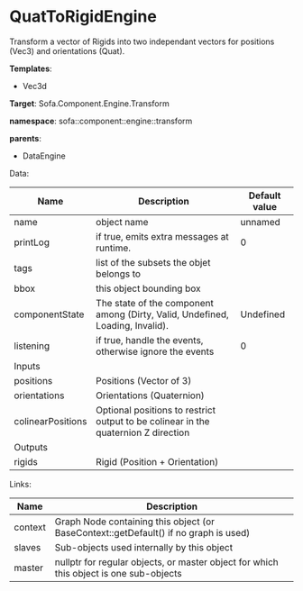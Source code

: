 # QuatToRigidEngine

Transform a vector of Rigids into two independant vectors for positions (Vec3) and orientations (Quat).


__Templates__:
- Vec3d

__Target__: Sofa.Component.Engine.Transform

__namespace__: sofa::component::engine::transform

__parents__: 
- DataEngine

Data: 

<table>
<thead>
    <tr>
        <th>Name</th>
        <th>Description</th>
        <th>Default value</th>
    </tr>
</thead>
<tbody>
	<tr>
		<td>name</td>
		<td>
object name
</td>
		<td>unnamed</td>
	</tr>
	<tr>
		<td>printLog</td>
		<td>
if true, emits extra messages at runtime.
</td>
		<td>0</td>
	</tr>
	<tr>
		<td>tags</td>
		<td>
list of the subsets the objet belongs to
</td>
		<td></td>
	</tr>
	<tr>
		<td>bbox</td>
		<td>
this object bounding box
</td>
		<td></td>
	</tr>
	<tr>
		<td>componentState</td>
		<td>
The state of the component among (Dirty, Valid, Undefined, Loading, Invalid).
</td>
		<td>Undefined</td>
	</tr>
	<tr>
		<td>listening</td>
		<td>
if true, handle the events, otherwise ignore the events
</td>
		<td>0</td>
	</tr>
	<tr>
		<td colspan="3">Inputs</td>
	</tr>
	<tr>
		<td>positions</td>
		<td>
Positions (Vector of 3)
</td>
		<td></td>
	</tr>
	<tr>
		<td>orientations</td>
		<td>
Orientations (Quaternion)
</td>
		<td></td>
	</tr>
	<tr>
		<td>colinearPositions</td>
		<td>
Optional positions to restrict output to be colinear in the quaternion Z direction
</td>
		<td></td>
	</tr>
	<tr>
		<td colspan="3">Outputs</td>
	</tr>
	<tr>
		<td>rigids</td>
		<td>
Rigid (Position + Orientation)
</td>
		<td></td>
	</tr>

</tbody>
</table>

Links: 

| Name | Description |
| ---- | ----------- |
|context|Graph Node containing this object (or BaseContext::getDefault() if no graph is used)|
|slaves|Sub-objects used internally by this object|
|master|nullptr for regular objects, or master object for which this object is one sub-objects|



